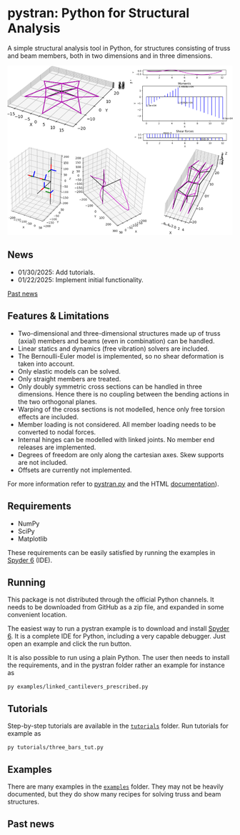 # pystran: Python for Structural Analysis

A simple structural analysis tool in Python, for structures consisting of truss and beam members, both in two dimensions and in three dimensions.


![Alt pystran capabilities in graphic abstract](docs/splash.png)

## News

- 01/30/2025: Add tutorials.
- 01/22/2025: Implement initial functionality. 

[Past news](#past-news)

## Features & Limitations

- Two-dimensional and three-dimensional structures made up of truss (axial)
  members and beams (even in combination) can be handled.
- Linear statics and dynamics (free vibration) solvers are included.
- The Bernoulli-Euler model is implemented, so no shear deformation is taken into account.
- Only elastic models can be solved.
- Only straight members are treated.
- Only doubly symmetric cross sections can be handled in three dimensions. Hence
  there is no coupling between the bending actions in the two orthogonal planes.
- Warping of the cross sections is not modelled, hence only free torsion effects are included.
- Member loading is not considered. All member loading needs to be converted to nodal forces.
- Internal hinges can be modelled with linked joints. No member end releases are implemented.
- Degrees of freedom are only along the cartesian axes. Skew supports are not included.
- Offsets are currently not implemented.

For more information refer to [pystran.py](pystran/pystran.py) and the HTML [documentation](html/index.html)).

## Requirements

- NumPy
- SciPy
- Matplotlib

These requirements can be easily satisfied by running the examples in [Spyder 6](https://www.spyder-ide.org/download/) (IDE).

## Running

This package is not distributed through the official Python channels.
It needs to be downloaded from GitHub as a zip file, and expanded in some convenient location. 

The easiest way to run a pystran example is to download and install [Spyder 6](https://www.spyder-ide.org/download/). It is a complete IDE for Python, including a very capable debugger. Just open an example and click the run button.

It is also possible to run using a plain Python.
The user then needs to install the requirements, and in the
pystran folder rather an example for instance as
```
py examples/linked_cantilevers_prescribed.py
```

## Tutorials

Step-by-step tutorials are available in the [`tutorials`](./tutorials) folder. 
Run tutorials for example as
```
py tutorials/three_bars_tut.py
```

## Examples

There are many examples in the [`examples`](./examples) folder. They may not be heavily documented,
but they do show many recipes for solving truss and beam structures.

## <a name="past-news"></a>Past news
